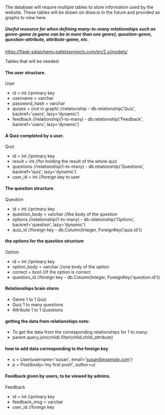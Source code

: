 The database will require multiple tables to store information used by the website. These tables will be drawn on draw.io in 
the future and provided as graphs to view here.

##### Useful resource for when defining many-to-many relationships such as genre-game (a game can be in more than one genre), question-genre, question-attribute, attribute-game, etc.
https://flask-sqlalchemy.palletsprojects.com/en/2.x/models/


Tables that will be needed:

#### The user structure.
User
- id = int            //primary key
- username = varchar
- password_hash = varchar
- quizes = (not in graph)  //relationship - db.relationship('Quiz', backref='users', lazy='dynamic')
- feedback            //relationship(1-to-many) - db.relationship('Feedback', backref='users', lazy='dynamic')

#### A Quiz completed by a user.
Quiz
- id = int            //primary key
- result = int        //for holding the result of the whole quiz
- questions           //relationship(1-to-many) - db.relationship('Questions', backref='quiz', lazy='dynamic')
- user_id = int       //foreign key to user

#### The question structure.
Question 
- id = int            //primary key
- question_body = varchar      //the body of the question 
- options             //relationship(1-to-many) - db.relationship('Options', backref='question', lazy='dynamic')
- quiz_id             //foreign key - db.Column(Integer, ForeignKey('quiz.id'))

#### the options for the question structure
Option
- id = int            //primary key
- option_body = varchar    //one body of the option
- correct = bool      //if the option is correct
- question_id         //foreign key - db.Column(Integer, ForeignKey('question.id'))



#### Relationships brain storm
- Genre 1 to 1 Quiz
- Quiz 1 to many questions
- Attribute 1 to 1 Questions

#### getting the data from relationships note:
- To get the data from the corresponding relationships for 1 to many: 
- parent.query.join(child).filter(child.child_attribute)

#### how to add data corresponding to the foreign key
- u = User(username='susan', email='susan@example.com')
- p = Post(body='my first post!', author=u)




#### Feedback given by users, to be viewed by admins.
Feedback 
- id = int            //primary key
- feedback_msg = varchar
- user_id             //foreign key





